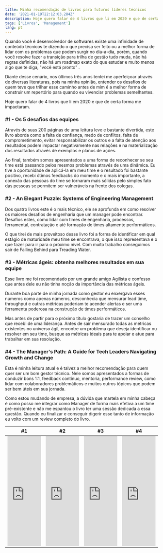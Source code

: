 ```yaml
---
title: Minha recomendação de livros para futuros líderes técnicos
date: '2021-01-19T22:12:03.284Z'
description: Hoje quero falar de 4 livros que li em 2020 e que de certa forma me impactaram.
tags: ['Livros', 'Management']
lang: pt
---
```


Quando você é desenvolvedor de softwares existe uma infinidade de conteúdo técnicos te dizendo o que precisa ser feito ou a melhor forma de lidar com os problemas que podem surgir no dia-a-dia, porém, quando você resolve fazer a transição para trilha de gestão tudo muda, não há regras definidas, não há um roadmap exato do que estudar e muito menos algo que te diga, "você está pronto" .

Diante desse cenário, nos últimos três anos tentei me aperfeiçoar através de diversas literaturas, pois na minha opinião, entender os desafios de quem teve que trilhar esse caminho antes de mim é a melhor forma de construir um repertório para quando eu vivenciar problemas semelhantes.

Hoje quero falar de 4 livros que li em 2020 e que de certa forma me impactaram.

### #1 - Os 5 desafios das equipes

Através de suas 200 páginas de uma leitura leve e bastante divertida, este livro aborda como a falta de confiança, medo de conflitos, falta de comprometimento, evitar responsabilizar os outros e a falta de atenção aos resultados podem impactar negativamente nas relações e na materialização dos resultados através de exemplos e planos de ações.

Ao final, também somos apresentados a uma forma de reconhecer se seu time está passando pelos mesmos problemas através de uma dinâmica. Eu tive a oportunidade de aplicá-la em meu time e o resultado foi bastante positivo, recebi ótimos feedbacks do momento e o mais importante, a conexão das pessoas do time se tornaram mais sólidas pelo simples fato das pessoas se permitem ser vulneráveis na frente dos colegas.


### #2 - An Elegant Puzzle: Systems of Engineering Management

Dos quatro livros este é o mais técnico, ele se aprofunda em como resolver os maiores desafios de engenharia que um manager pode encontrar. Desafios estes, como lidar com times de engenharia, processos, ferramental, contratação e até formação de times altamente performáticos.

O que tirei de mais proveitoso desse livro foi a forma de identificar em qual estágio de maturidade meu time se encontrava, o que isso representava e o que fazer para ir para o próximo nível. Com muito trabalho conseguimos sair de Falling Behind para Treading Water.


### #3 - Métricas ágeis: obtenha melhores resultados em sua equipe

Esse livro me foi recomendado por um grande amigo Agilista e confesso que antes dele eu não tinha noção da importância das métricas ágeis.

Durante boa parte de minha jornada como gestor eu enxergava esses números como apenas números, desconhecia que mensurar lead time, throughput e outras métricas poderiam te acender alertas e ser uma ferramenta poderosa na construção de times performáticos.

Mas antes de partir para o próximo título gostaria de trazer um conselho que recebi de uma liderança. Antes de sair mensurado todas as métricas existentes no universo ágil, encontre um problema que deseja identificar ou resolver em seu time, busque as métricas ideais para te apoiar e atue para trabalhar em sua resolução.


### #4 - The Manager's Path: A Guide for Tech Leaders Navigating Growth and Change

Esta é minha leitura atual e é talvez a melhor recomendação para quem quer ser um bom gestor técnico. Nele somos apresentados a formas de conduzir bons 1:1, feedback contínuo, mentoria, performance review, como lidar com colaboradores problemáticos e muitos outros tópicos que podem ser bem úteis em sua jornada.

Como estou mudando de empresa, a dúvida que martela em minha cabeça é como posso me integrar como Manager de forma mais efetiva a um time pré-existente e não me espantou o livro ter uma sessão dedicada a essa questão. Quando eu finalizar e conseguir digerir esse tanto de informação eu volto com um review completo do livro.

| #1 | #2 | #3 | #4 |
| -- | -- | -- | -- |
| <iframe type="text/html" width="212" height="362" frameborder="0" allowfullscreen style="max-width:100%" src="https://ler.amazon.com.br/kp/card?asin=B017708Z5M&preview=newtab&linkCode=kpe&ref_=cm_sw_r_kb_dp_7p28FbBJBX952&tag=diegocosta04-20" ></iframe> | <iframe type="text/html" width="212" height="362" frameborder="0" allowfullscreen style="max-width:100%" src="https://ler.amazon.com.br/kp/card?asin=B07QYCHJ7V&preview=newtab&linkCode=kpe&ref_=cm_sw_r_kb_dp_Uq28FbR9NF04Q&tag=diegocosta04-20" ></iframe> | <iframe type="text/html" width="212" height="362" frameborder="0" allowfullscreen style="max-width:100%" src="https://ler.amazon.com.br/kp/card?asin=B072MHLBH1&preview=newtab&linkCode=kpe&ref_=cm_sw_r_kb_dp_Qr28FbX1VEH87&tag=diegocosta04-20" ></iframe> | <iframe type="text/html" width="212" height="362" frameborder="0" allowfullscreen style="max-width:100%" src="https://ler.amazon.com.br/kp/card?asin=B06XP3GJ7F&preview=inline&linkCode=kpe&ref_=cm_sw_r_kb_dp_cy78Fb67TYXH9&tag=diegocosta04-20" ></iframe> |
